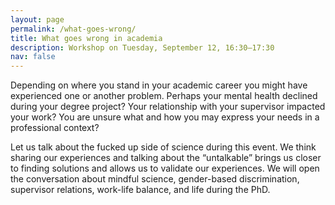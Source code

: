 ```yaml
---
layout: page
permalink: /what-goes-wrong/
title: What goes wrong in academia
description: Workshop on Tuesday, September 12, 16:30–17:30
nav: false
---
```


Depending on where you stand in your academic career you might have experienced one or another problem. Perhaps your mental health declined during your degree project? Your relationship with your supervisor impacted your work? You are unsure what and how you may express your needs in a professional context? 

Let us talk about the fucked up side of science during this event. We think sharing our experiences and talking about the “untalkable” brings us closer to finding solutions and allows us to validate our experiences. We will open the conversation about mindful science, gender-based discrimination, supervisor relations, work-life balance, and life during the PhD.
